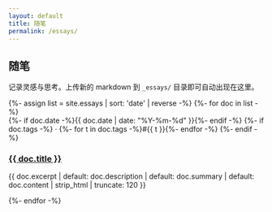 ```yaml
---
layout: default
title: 随笔
permalink: /essays/
---
```


<section>
  <h1 class="neon">随笔</h1>
  <p class="muted">记录灵感与思考。上传新的 markdown 到 <code>_essays/</code> 目录即可自动出现在这里。</p>
  <div class="list-grid">
  {%- assign list = site.essays | sort: 'date' | reverse -%}
  {%- for doc in list -%}
    <article class="card">
      <div class="meta">
        {%- if doc.date -%}<time>{{ doc.date | date: "%Y-%m-%d" }}</time>{%- endif -%}
        {%- if doc.tags -%}
          · {%- for t in doc.tags -%}<span class="badge">#{{ t }}</span>{%- endfor -%}
        {%- endif -%}
      </div>
      <h3><a href="{{ doc.url | relative_url }}">{{ doc.title }}</a></h3>
      <p class="excerpt">{{ doc.excerpt | default: doc.description | default: doc.summary | default: doc.content | strip_html | truncate: 120 }}</p>
    </article>
  {%- endfor -%}
  </div>
</section>
